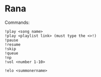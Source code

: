 # Rana
Commands:

    !play <song name>
    !play <playlist link> (must type the <>!)
    !pause
    !resume
    !skip
    !queue
    !np
    !vol <number 1-10>
    
    !elo <summonername>
